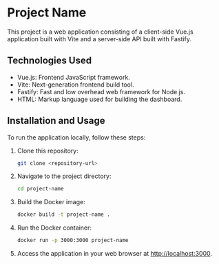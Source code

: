 # Project Name
This project is a web application consisting of a client-side Vue.js application built with Vite and a server-side API built with Fastify.

## Technologies Used
- Vue.js: Frontend JavaScript framework.
- Vite: Next-generation frontend build tool.
- Fastify: Fast and low overhead web framework for Node.js.
- HTML: Markup language used for building the dashboard.

## Installation and Usage
To run the application locally, follow these steps:

1. Clone this repository:

    ```bash
    git clone <repository-url>
    ```
2. Navigate to the project directory:

    ```bash
    cd project-name
    ```
3. Build the Docker image:

    ```bash
    docker build -t project-name .
    ```
4. Run the Docker container:

    ```bash
    docker run -p 3000:3000 project-name
    ```
5. Access the application in your web browser at [http://localhost:3000](http://localhost:3000).